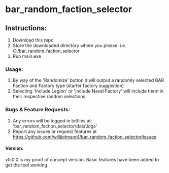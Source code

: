# bar_random_faction_selector
 
## Instructions:
1. Download this repo
2. Store the downloaded directory where you please. i.e. C:/bar_random_faction_selector
3. Run main.exe

### Usage:
1. By way of the 'Randomize' button it will output a randomly selected BAR Faction and Factory type (starter factory suggestion)
2. Selecting 'Include Legion' or 'Include Naval Factory' will include them in their respective random selections.

### Bugs & Feature Requests:
1. Any errors will be logged in txtfiles at: 'bar_random_faction_selector\data\logs'
2. Report any issues or request features at https://github.com/willjjohnson1/bar_random_faction_selector/issues

#### Version:
v0.0.0 is my proof of concept version.
Basic features have been added to get the tool working.